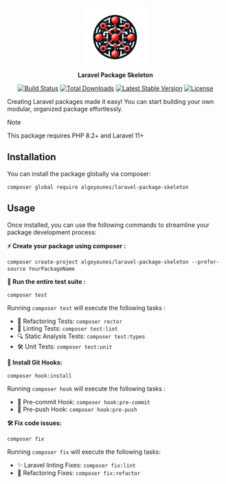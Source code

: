 <p align="center">
<img width="150" height="150" src="assets/logo.png" alt="Laravel Package Skeleton Logo"/>
<br><b>Laravel Package Skeleton</b>
</p>
<p align="center">
<a href="https://github.com/algoyounes/laravel-package-skeleton/actions"><img src="https://github.com/algoyounes/laravel-package-skeleton/actions/workflows/unit-tests.yml/badge.svg" alt="Build Status"></a>
<a href="https://packagist.org/packages/algoyounes/laravel-package-skeleton"><img src="https://img.shields.io/packagist/dt/algoyounes/laravel-package-skeleton" alt="Total Downloads"></a>
<a href="https://packagist.org/packages/algoyounes/laravel-package-skeleton"><img src="https://img.shields.io/packagist/v/algoyounes/laravel-package-skeleton" alt="Latest Stable Version"></a>
<a href="https://packagist.org/packages/algoyounes/laravel-package-skeleton"><img src="https://img.shields.io/packagist/l/algoyounes/laravel-package-skeleton" alt="License"></a>
</p>

Creating Laravel packages made it easy! You can start building your own modular, organized package effortlessly.

> [!NOTE]
> This package requires PHP 8.2+ and Laravel 11+ 

## Installation

You can install the package globally via composer:

```
composer global require algoyounes/laravel-package-skeleton
```

## Usage

Once installed, you can use the following commands to streamline your package development process:

**⚡️ Create your package using composer :**
```
composer create-project algoyounes/laravel-package-skeleton --prefer-source YourPackageName
```

**🚀 Run the entire test suite :**
```
composer test
```

Running `composer test` will execute the following tasks :
- 🔄 Refactoring Tests: `composer rector`
- 🧹 Linting Tests: `composer test:lint`
- 🔍 Static Analysis Tests: `composer test:types`
- 🛠️ Unit Tests: `composer test:unit`

**🔧 Install Git Hooks:**
```
composer hook:install
```
Running `composer hook` will execute the following tasks :
- 🔄 Pre-commit Hook: `composer hook:pre-commit`
- 🧹 Pre-push Hook: `composer hook:pre-push`

**🛠️ Fix code issues:**
```
composer fix
```
Running `composer fix` will execute the following tasks:
- ✨ Laravel linting Fixes: `composer fix:lint`
- 🔄 Refactoring Fixes: `composer fix:refactor`
